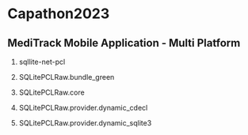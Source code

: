 # Capathon2023
## MediTrack Mobile Application - Multi Platform 




1. sqllite-net-pcl

2. SQLitePCLRaw.bundle_green

3. SQLitePCLRaw.core

4. SQLitePCLRaw.provider.dynamic_cdecl

5. SQLitePCLRaw.provider.dynamic_sqlite3
